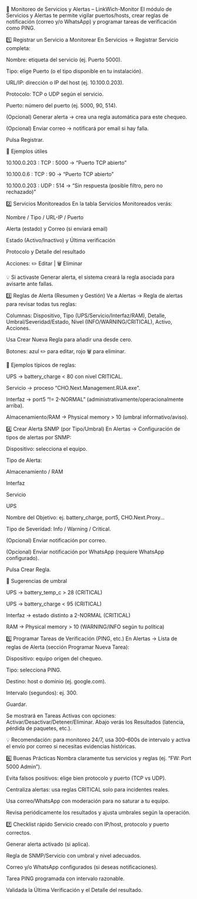📡 Monitoreo de Servicios y Alertas – LinkWich-Monitor
El módulo de Servicios y Alertas te permite vigilar puertos/hosts, crear reglas de notificación (correo y/o WhatsApp) y programar tareas de verificación como PING.

1️⃣ Registrar un Servicio a Monitorear
En Servicios → Registrar Servicio completa:

Nombre: etiqueta del servicio (ej. Puerto 5000).

Tipo: elige Puerto (o el tipo disponible en tu instalación).

URL/IP: dirección o IP del host (ej. 10.100.0.203).

Protocolo: TCP o UDP según el servicio.

Puerto: número del puerto (ej. 5000, 90, 514).

(Opcional) Generar alerta → crea una regla automática para este chequeo.

(Opcional) Enviar correo → notificará por email si hay falla.

Pulsa Registrar.

🧪 Ejemplos útiles

10.100.0.203 : TCP : 5000 → “Puerto TCP abierto”

10.100.0.6 : TCP : 90 → “Puerto TCP abierto”

10.100.0.203 : UDP : 514 → “Sin respuesta (posible filtro, pero no rechazado)”

2️⃣ Servicios Monitoreados
En la tabla Servicios Monitoreados verás:

Nombre / Tipo / URL-IP / Puerto

Alerta (estado) y Correo (si enviará email)

Estado (Activo/Inactivo) y Última verificación

Protocolo y Detalle del resultado

Acciones: ✏️ Editar | 🗑 Eliminar

💡 Si activaste Generar alerta, el sistema creará la regla asociada para avisarte ante fallas.

3️⃣ Reglas de Alerta (Resumen y Gestión)
Ve a Alertas → Regla de alertas para revisar todas tus reglas:

Columnas: Dispositivo, Tipo (UPS/Servicio/Interfaz/RAM), Detalle, Umbral/Severidad/Estado, Nivel (INFO/WARNING/CRITICAL), Activo, Acciones.

Usa Crear Nueva Regla para añadir una desde cero.

Botones: azul ✏️ para editar, rojo 🗑 para eliminar.

🧭 Ejemplos típicos de reglas:

UPS → battery_charge < 80 con nivel CRITICAL.

Servicio → proceso “CHO.Next.Management.RUA.exe”.

Interfaz → port5 “!= 2-NORMAL” (administrativamente/operacionalmente arriba).

Almacenamiento/RAM → Physical memory > 10 (umbral informativo/aviso).

4️⃣ Crear Alerta SNMP (por Tipo/Umbral)
En Alertas → Configuración de tipos de alertas por SNMP:

Dispositivo: selecciona el equipo.

Tipo de Alerta:

Almacenamiento / RAM

Interfaz

Servicio

UPS

Nombre del Objetivo: ej. battery_charge, port5, CHO.Next.Proxy…

Tipo de Severidad: Info / Warning / Critical.

(Opcional) Enviar notificación por correo.

(Opcional) Enviar notificación por WhatsApp (requiere WhatsApp configurado).

Pulsa Crear Regla.

📌 Sugerencias de umbral

UPS → battery_temp_c > 28 (CRITICAL)

UPS → battery_charge < 95 (CRITICAL)

Interfaz → estado distinto a 2-NORMAL (CRITICAL)

RAM → Physical memory > 10 (WARNING/INFO según tu política)

5️⃣ Programar Tareas de Verificación (PING, etc.)
En Alertas → Lista de reglas de Alerta (sección Programar Nueva Tarea):

Dispositivo: equipo origen del chequeo.

Tipo: selecciona PING.

Destino: host o dominio (ej. google.com).

Intervalo (segundos): ej. 300.

Guardar.

Se mostrará en Tareas Activas con opciones: Activar/Desactivar/Detener/Eliminar.
Abajo verás los Resultados (latencia, pérdida de paquetes, etc.).

💡 Recomendación: para monitoreo 24/7, usa 300–600s de intervalo y activa el envío por correo si necesitas evidencias históricas.

6️⃣ Buenas Prácticas
Nombra claramente tus servicios y reglas (ej. “FW: Port 5000 Admin”).

Evita falsos positivos: elige bien protocolo y puerto (TCP vs UDP).

Centraliza alertas: usa reglas CRITICAL solo para incidentes reales.

Usa correo/WhatsApp con moderación para no saturar a tu equipo.

Revisa periódicamente los resultados y ajusta umbrales según la operación.

7️⃣ Checklist rápido
 Servicio creado con IP/host, protocolo y puerto correctos.

 Generar alerta activado (si aplica).

 Regla de SNMP/Servicio con umbral y nivel adecuados.

 Correo y/o WhatsApp configurados (si deseas notificaciones).

 Tarea PING programada con intervalo razonable.

 Validada la Última Verificación y el Detalle del resultado.
